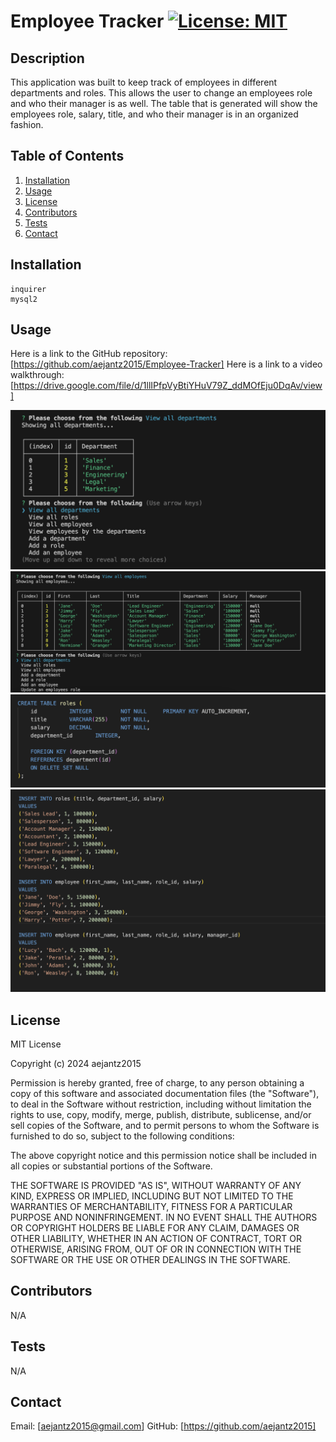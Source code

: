 # Employee Tracker [![License: MIT](https://img.shields.io/badge/License-MIT-yellow.svg)](https://opensource.org/licenses/MIT)

  ## Description
  This application was built to keep track of employees in different departments and roles. This allows the user to change an employees role and who their manager is as well. The table that is generated will show the employees role, salary, title, and who their manager is in an organized fashion.

  ## Table of Contents
  1. [Installation](#installation)
  2. [Usage](#usage)
  3. [License](#license)
  4. [Contributors](#contributors)
  5. [Tests](#tests)
  6. [Contact](#contact)

  ## Installation
    inquirer 
    mysql2

  ## Usage
  Here is a link to the GitHub repository: [https://github.com/aejantz2015/Employee-Tracker]
  Here is a link to a video walkthrough: [https://drive.google.com/file/d/1llIPfpVyBtiYHuV79Z_ddMOfEju0DqAv/view]

  ![Screenshot](./assets/Screenshot.png)
  ![Screenshot](./assets/Screenshot1.png)
  ![Screenshot](./assets/Screenshot2.png)
  ![Screenshot](./assets/Screenshot3.png)

  ## License
  MIT License

Copyright (c) 2024 aejantz2015

Permission is hereby granted, free of charge, to any person obtaining a copy
of this software and associated documentation files (the "Software"), to deal
in the Software without restriction, including without limitation the rights
to use, copy, modify, merge, publish, distribute, sublicense, and/or sell
copies of the Software, and to permit persons to whom the Software is
furnished to do so, subject to the following conditions:

The above copyright notice and this permission notice shall be included in all
copies or substantial portions of the Software.

THE SOFTWARE IS PROVIDED "AS IS", WITHOUT WARRANTY OF ANY KIND, EXPRESS OR
IMPLIED, INCLUDING BUT NOT LIMITED TO THE WARRANTIES OF MERCHANTABILITY,
FITNESS FOR A PARTICULAR PURPOSE AND NONINFRINGEMENT. IN NO EVENT SHALL THE
AUTHORS OR COPYRIGHT HOLDERS BE LIABLE FOR ANY CLAIM, DAMAGES OR OTHER
LIABILITY, WHETHER IN AN ACTION OF CONTRACT, TORT OR OTHERWISE, ARISING FROM,
OUT OF OR IN CONNECTION WITH THE SOFTWARE OR THE USE OR OTHER DEALINGS IN THE
SOFTWARE.


  ## Contributors
  N/A

  ## Tests
  N/A

  ## Contact
  Email: [aejantz2015@gmail.com]
  GitHub: [https://github.com/aejantz2015]
